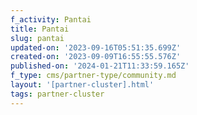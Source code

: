 ```yaml
---
f_activity: Pantai
title: Pantai
slug: pantai
updated-on: '2023-09-16T05:51:35.699Z'
created-on: '2023-09-09T16:55:55.576Z'
published-on: '2024-01-21T11:33:59.165Z'
f_type: cms/partner-type/community.md
layout: '[partner-cluster].html'
tags: partner-cluster
---
```



